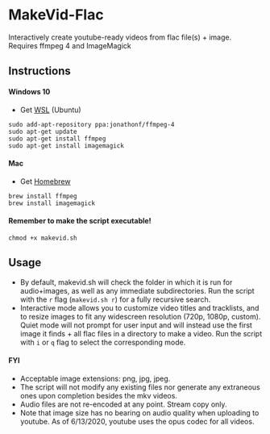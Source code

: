 # MakeVid-Flac
Interactively create youtube-ready videos from flac file(s) + image. Requires ffmpeg 4 and ImageMagick
## Instructions
#### Windows 10
- Get [WSL](https://docs.microsoft.com/en-us/windows/wsl/install-win10) (Ubuntu)
```
sudo add-apt-repository ppa:jonathonf/ffmpeg-4
sudo apt-get update
sudo apt-get install ffmpeg
sudo apt-get install imagemagick
```
#### Mac
- Get [Homebrew](https://brew.sh/)
```
brew install ffmpeg
brew install imagemagick
```
#### Remember to make the script executable!
```
chmod +x makevid.sh
```
## Usage
- By default, makevid.sh will check the folder in which it is run for audio+images, as well as any immediate subdirectories. Run the script with the `r` flag (`makevid.sh r`) for a fully recursive search.
- Interactive mode allows you to customize video titles and tracklists, and to resize images to fit any widescreen resolution (720p, 1080p, custom). Quiet mode will not prompt for user input and will instead use the first image it finds + all flac files in a directory to make a video. Run the script with `i` or `q` flag to select the corresponding mode.
#### FYI
- Acceptable image extensions: png, jpg, jpeg. 
- The script will not modify any existing files nor generate any extraneous ones upon completion besides the mkv videos. 
- Audio files are not re-encoded at any point. Stream copy only.
- Note that image size has no bearing on audio quality when uploading to youtube. As of 6/13/2020, youtube uses the opus codec for all videos.
